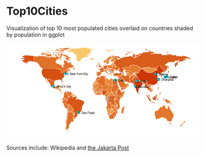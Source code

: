 # Top10Cities
Visualization of top 10 most populated cities overlaid on countries shaded by population in ggplot

![alt text](https://github.com/jordanjasuta/Top10Cities/blob/master/Citiesplot.png "Final plot")

Sources include: Wikipedia and [the Jakarta Post](http://www.thejakartapost.com/life/2017/11/03/here-are-10-of-the-most-populated-cities-in-the-world.html)

